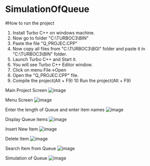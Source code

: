 # SimulationOfQueue

#How to run the project

1. Install Turbo C++ on windows machine.
2. Now go to folder "C:\TURBOC3\BIN"
3. Paste the file "Q_PROJEC.CPP"
4. Now copy all files from "C:\TURBOC3\BGI" folder and paste it in "C:\TURBOC3\BIN" folder.
5. Launch Turbo C++ and Start it.
6. You will see Turbo C++ Editor window.
7. Click on menu File->Open
8. Open the "Q_PROJEC.CPP" file.
9. Compile the project(Alt + F9)
10 Run the project(Alt + F9)

Main Project Screen
![image](https://user-images.githubusercontent.com/34879901/154741864-62600203-d321-4b69-abab-9618db803f2a.png)

Menu Screen
![image](https://user-images.githubusercontent.com/34879901/154741770-d565e9b5-707d-4d3b-979d-189bbd974b22.png)

Enter the length of Queue and enter item names
![image](https://user-images.githubusercontent.com/34879901/154742001-2673041c-2246-4f2d-bc11-910b978c1adb.png)

Display Queue items
![image](https://user-images.githubusercontent.com/34879901/154742081-9d72bf90-dc4a-470f-abcb-0e371fa4c696.png)

Insert New Item
![image](https://user-images.githubusercontent.com/34879901/154742132-592bd207-5be8-45f8-bdb3-a07b552adedd.png)

Delete Item
![image](https://user-images.githubusercontent.com/34879901/154742738-9b27ac0a-a971-47a1-8e12-014c0233b43b.png)

Search Item from Queue
![image](https://user-images.githubusercontent.com/34879901/154742862-05b3ec92-a758-4245-b6f6-344e2411df7e.png)

Simulation of Queue
![image](https://user-images.githubusercontent.com/34879901/154742938-449a45bd-504d-4934-8e86-13c35ab1907c.png)


